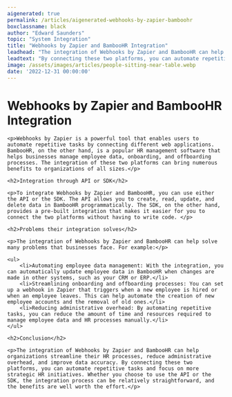```yaml
---
aigenerated: true
permalink: /articles/aigenerated-webhooks-by-zapier-bamboohr
boxclassname: black
author: "Edward Saunders"
topic: "System Integration"
title: "Webhooks by Zapier and BambooHR Integration"
leadhead: "The integration of Webhooks by Zapier and BambooHR can help organizations streamline their HR processes, reduce administrative overhead, and improve data accuracy"
leadtext: "By connecting these two platforms, you can automate repetitive tasks and focus on more strategic HR initiatives. Whether you choose to use the API or the SDK, the integration process can be relatively straightforward, and the benefits are well worth the effort."
image: /assets/images/articles/people-sitting-near-table.webp
date: '2022-12-31 00:00:00'
---
```

<div class="arttext">	<h1>Webhooks by Zapier and BambooHR Integration</h1>

	<p>Webhooks by Zapier is a powerful tool that enables users to automate repetitive tasks by connecting different web applications. BambooHR, on the other hand, is a popular HR management software that helps businesses manage employee data, onboarding, and offboarding processes. The integration of these two platforms can bring numerous benefits to organizations of all sizes.</p>

	<h2>Integration through API or SDK</h2>

	<p>To integrate Webhooks by Zapier and BambooHR, you can use either the API or the SDK. The API allows you to create, read, update, and delete data in BambooHR programmatically. The SDK, on the other hand, provides a pre-built integration that makes it easier for you to connect the two platforms without having to write code. </p>

	<h2>Problems their integration solves</h2>

	<p>The integration of Webhooks by Zapier and BambooHR can help solve many problems that businesses face. For example:</p>

	<ul>
		<li>Automating employee data management: With the integration, you can automatically update employee data in BambooHR when changes are made in other systems, such as your CRM or ERP.</li>
		<li>Streamlining onboarding and offboarding processes: You can set up a webhook in Zapier that triggers when a new employee is hired or when an employee leaves. This can help automate the creation of new employee accounts and the removal of old ones.</li>
		<li>Reducing administrative overhead: By automating repetitive tasks, you can reduce the amount of time and resources required to manage employee data and HR processes manually.</li>
	</ul>

	<h2>Conclusion</h2>

	<p>The integration of Webhooks by Zapier and BambooHR can help organizations streamline their HR processes, reduce administrative overhead, and improve data accuracy. By connecting these two platforms, you can automate repetitive tasks and focus on more strategic HR initiatives. Whether you choose to use the API or the SDK, the integration process can be relatively straightforward, and the benefits are well worth the effort.</p>

</div>
